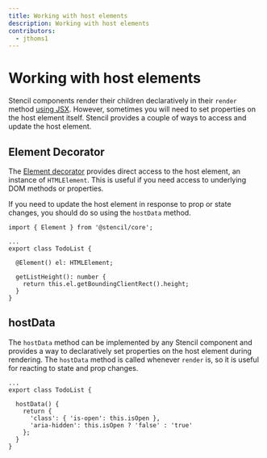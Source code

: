 ```yaml
---
title: Working with host elements
description: Working with host elements
contributors:
  - jthoms1
---
```


# Working with host elements

Stencil components render their children declaratively in their `render` method [using JSX](/docs/templating-jsx). However, sometimes you will need to set properties on the host element itself. Stencil provides a couple of ways to access and update the host element.

## Element Decorator

The [Element decorator](/docs/decorators#element) provides direct access to the host element, an instance of `HTMLElement`. This is useful if you need access to underlying DOM methods or properties.

If you need to update the host element in response to prop or state changes, you should do so using the `hostData` method.

```tsx
import { Element } from '@stencil/core';

...
export class TodoList {

  @Element() el: HTMLElement;

  getListHeight(): number {
    return this.el.getBoundingClientRect().height;
  }
}
```

## hostData

The `hostData` method can be implemented by any Stencil component and provides a way to declaratively set properties on the host element during rendering. The `hostData` method is called whenever `render` is, so it is useful for reacting to state and prop changes.

```tsx
...
export class TodoList {

  hostData() {
    return {
      'class': { 'is-open': this.isOpen },
      'aria-hidden': this.isOpen ? 'false' : 'true'
    };
  }
}
```

